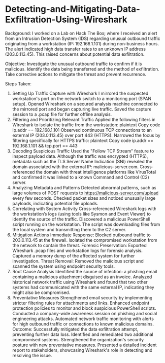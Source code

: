 # Detecting-and-Mitigating-Data-Exfiltration-Using-Wireshark

Background:
I worked on a Lab on Hack The Box; where I received an alert from an Intrusion Detection System (IDS) regarding unusual outbound traffic originating from a workstation (IP: 192.168.1.101) during non-business hours. The alert indicated high data transfer rates to an unknown IP address (203.0.113.45). This raised concerns about potential data exfiltration.

Objective:
Investigate the unusual outbound traffic to confirm if it is malicious.
Identify the data being transferred and the method of exfiltration.
Take corrective actions to mitigate the threat and prevent recurrence.


Steps Taken:
1. Setting Up Traffic Capture with Wireshark
I mirrored the suspected workstation's port on the network switch to a monitoring port (SPAN setup).
Opened Wireshark on a secured analysis machine connected to the mirrored port and began capturing live traffic.
Saved the capture session to a .pcap file for further offline analysis.
2. Filtering and Prioritizing Relevant Traffic
Applied the following filters in Wireshark to isolate the traffic from the workstation:
plaintext
Copy code
ip.addr == 192.168.1.101
Observed continuous TCP connections to an external IP (203.0.113.45) over port 443 (HTTPS).
Narrowed the focus by filtering specifically for HTTPS traffic:
plaintext
Copy code
ip.addr == 192.168.1.101 && tcp.port == 443
3. Decoding Suspicious Traffic
Used the "Follow TCP Stream" feature to inspect payload data. Although the traffic was encrypted (HTTPS), metadata such as the TLS Server Name Indication (SNI) revealed the domain associated with the external IP: malicious-server.com.
Cross-referenced the domain with threat intelligence platforms like VirusTotal and confirmed it was linked to a known Command and Control (C2) server.
4. Analyzing Metadata and Patterns
Detected abnormal patterns, such as large volumes of POST requests to https://malicious-server.com/upload every few seconds.
Checked packet sizes and noticed unusually large payloads, indicating potential file uploads.
5. Correlating with System Activity
Cross-referenced Wireshark logs with the workstation’s logs (using tools like Sysmon and Event Viewer) to identify the source of the traffic.
Discovered a malicious PowerShell script running on the workstation. The script was downloading files from the local system and transmitting them to the C2 server.
6. Mitigation Actions
Immediate Response:
Blocked outbound traffic to 203.0.113.45 at the firewall.
Isolated the compromised workstation from the network to contain the threat.
Forensic Preservation:
Exported Wireshark .pcap files and workstation logs for forensic analysis.
Captured a memory dump of the affected system for further investigation.
Threat Removal:
Removed the malicious script and scanned the system using endpoint security tools.
7. Root Cause Analysis
Identified the source of infection: a phishing email containing a malicious attachment disguised as an invoice.
Analyzed historical network traffic using Wireshark and found that two other systems had communicated with the same external IP, indicating they might also be compromised.
8. Preventative Measures
Strengthened email security by implementing stricter filtering rules for attachments and links.
Enhanced endpoint protection policies to monitor and block suspicious PowerShell scripts.
Conducted a company-wide awareness session on phishing and social engineering attacks.
Automated network traffic monitoring with alerts for high outbound traffic or connections to known malicious domains.
Outcome:
Successfully mitigated the data exfiltration attempt, preventing further data loss.
Identified and remediated two additional compromised systems.
Strengthened the organization's security posture with new preventative measures.
Presented a detailed incident report to stakeholders, showcasing Wireshark's role in detecting and resolving the issue.
